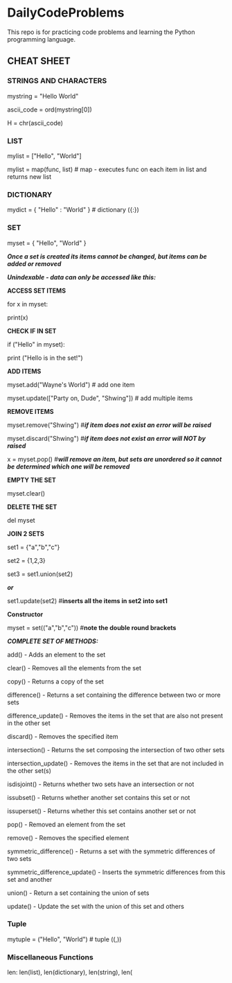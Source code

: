 # DailyCodeProblems

This repo is for practicing code problems and learning the Python programming language.

## CHEAT SHEET


### STRINGS AND CHARACTERS

mystring = "Hello World"

ascii_code = ord(mystring[0])

H = chr(ascii_code)

### LIST

mylist = ["Hello", "World"]

mylist = map(func, list) # map - executes func on each item in list and returns new list

### DICTIONARY
mydict = { "Hello" : "World" } # dictionary ({:})


### SET
myset = { "Hello", "World" }

***Once a set is created its items cannot be changed, but items can be added or removed***

***Unindexable - data can only be accessed like this:***

**ACCESS SET ITEMS**

for x in myset:

  print(x)

**CHECK IF IN SET**

if ("Hello" in myset):

  print ("Hello is in the set!")

**ADD ITEMS**

myset.add("Wayne's World") # add one item

myset.update(["Party on, Dude", "Shwing"]) # add multiple items

**REMOVE ITEMS**

myset.remove("Shwing") #***if item does not exist an error will be raised***

myset.discard("Shwing") #***if item does not exist an error will NOT by raised***

x = myset.pop() #***will remove an item, but sets are unordered so it cannot be determined which one will be removed***

**EMPTY THE SET**

myset.clear()

**DELETE THE SET**

del myset

**JOIN 2 SETS**

set1 = {"a","b","c"}

set2 = {1,2,3}

set3 = set1.union(set2)

***or***

set1.update(set2) #**inserts all the items in set2 into set1**

**Constructor**

myset = set(("a","b","c")) #**note the double round brackets**


***COMPLETE SET OF METHODS:***

add() - Adds an element to the set

clear() - Removes all the elements from the set

copy() - Returns a copy of the set

difference() - Returns a set containing the difference between two or more sets

difference_update() - Removes the items in the set that are also not present in the other set

discard() - Removes the specified item

intersection() - Returns the set composing the intersection of two other sets

intersection_update() - Removes the items in the set that are not included in the other set(s)

isdisjoint() - Returns whether two sets have an intersection or not

issubset() - Returns whether another set contains this set or not

issuperset() - Returns whether this set contains another set or not

pop() - Removed an element from the set

remove() - Removes the specified element

symmetric_difference() - Returns a set with the symmetric differences of two sets

symmetric_difference_update() - Inserts the symmetric differences from this set and another

union() - Return a set containing the union of sets

update() - Update the set with the union of this set and others


### Tuple

mytuple = ("Hello", "World") # tuple ((,))

### Miscellaneous Functions

len: len(list), len(dictionary), len(string), len(

